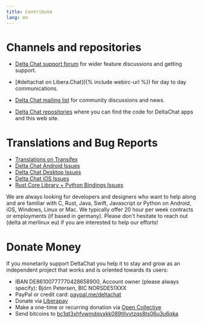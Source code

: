 ```yaml
---
title: Contribute
lang: en
---
```


# Channels and repositories

- [Delta Chat support forum](https://support.delta.chat) for wider
  feature discussions and getting support.

- [#deltachat on Libera.Chat]({% include webirc-url %}) for day to day communications.

- [Delta Chat mailing
  list](https://lists.codespeak.net/postorius/lists/delta.codespeak.net/) 
  for community discussions and news.

- [Delta Chat repositories](https://github.com/deltachat/) where you can 
  find the code for DeltaChat apps and this web site.

# Translations and Bug Reports 

- [Translations on Transifex](https://www.transifex.com/delta-chat/public/)
- [Delta Chat Android Issues](https://github.com/deltachat/deltachat-android/issues)
- [Delta Chat Desktop Issues](https://github.com/deltachat/deltachat-desktop/issues)
- [Delta Chat iOS Issues](https://github.com/deltachat/deltachat-ios/issues)
- [Rust Core Library + Python Bindings Issues](https://github.com/deltachat/deltachat-core-rust/issues)

We are always looking for developers and designers who want to help along and are familiar with 
C, Rust, Java, Swift, Javascript or Python on Android, iOS, Windows, Linux or Mac.
We typically offer 20 hour per week contracts or employments (if based in germany). 
Please don't hesitate to reach out (delta at merlinux eu) if you are interested to help our efforts!


# Donate Money 

If you monetarily support DeltaChat you help it to stay and grow as an independent project that works and is oriented towards its users: 

- IBAN DE86100777770428658900, Account owner (please always specify): Björn Petersen, BIC NORSDE51XXX
- PayPal or credit card: [paypal.me/deltachat](https://paypal.me/deltachat/20)
- Donate via [Liberapay](https://liberapay.com/delta.chat/)
- Make a one-time or recurring donation via [Open Collective](https://opencollective.com/delta-chat/donate)
- Send bitcoins to [bc1qt3xhfvwmdqvxkk089tllvvtzqs8ts06u3u6qka](bitcoin:18e3zwis2raitdZVhEhHHT7xG6oXsZte9L)

